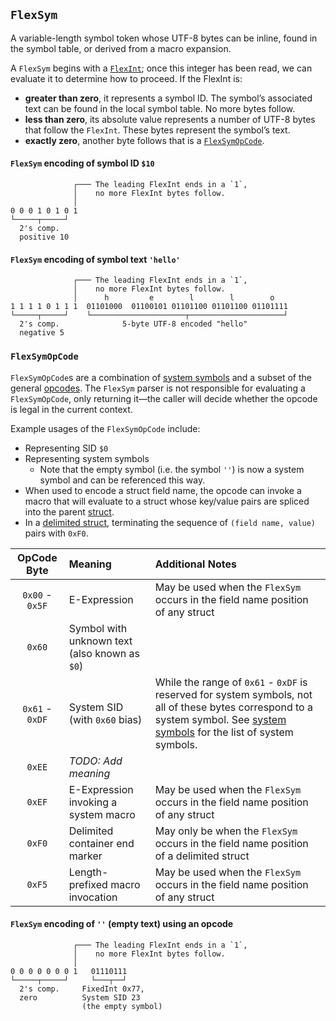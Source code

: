 ## `FlexSym`

A variable-length symbol token whose UTF-8 bytes can be inline, found in the symbol table, or derived from a macro
expansion.

A `FlexSym` begins with a [`FlexInt`](#flexint); once this integer has been read, we can evaluate it to determine how to proceed. If the FlexInt is:

* **greater than zero**, it represents a symbol ID. The symbol’s associated text can be found in the local symbol table.
No more bytes follow.
* **less than zero**, its absolute value represents a number of UTF-8 bytes that follow the `FlexInt`. These bytes
represent the symbol’s text.
* **exactly zero**, another byte follows that is a [`FlexSymOpCode`](#flexsymopcode).

#### `FlexSym` encoding of symbol ID `$10`
```
              ┌─── The leading FlexInt ends in a `1`,
              │    no more FlexInt bytes follow.
              │
0 0 0 1 0 1 0 1
└─────┬─────┘
  2's comp.
  positive 10
```

#### `FlexSym` encoding of symbol text `'hello'`
```
              ┌─── The leading FlexInt ends in a `1`,
              │    no more FlexInt bytes follow.
              │      h         e        l        l        o
1 1 1 1 0 1 1 1  01101000  01100101 01101100 01101100 01101111
└─────┬─────┘    └─────────────────────┬─────────────────────┘
  2's comp.              5-byte UTF-8 encoded "hello"
  negative 5
```

### `FlexSymOpCode`

`FlexSymOpCode`s are a combination of [system symbols](../../modules/system_module.md#system-symbols) and a subset of the general [opcodes](../opcodes.md).
The `FlexSym` parser is not responsible for evaluating a `FlexSymOpCode`, only returning it—the caller will decide whether the opcode is legal in the current context.

Example usages of the `FlexSymOpCode` include:
* Representing SID `$0`
* Representing system symbols
  * Note that the empty symbol (i.e. the symbol `''`) is now a system symbol and can be referenced this way.
* When used to encode a struct field name, the opcode can invoke a macro that will evaluate 
  to a struct whose key/value pairs are spliced into the parent [struct](../values/struct.md).
* In a [delimited struct](../values/struct.md#delimited-encoding), terminating the sequence of `(field name, value)` pairs with `0xF0`.


|   OpCode Byte   | Meaning                                       | Additional Notes                                                                                                                                                                                                             |
|:---------------:|:----------------------------------------------|:-----------------------------------------------------------------------------------------------------------------------------------------------------------------------------------------------------------------------------|
| `0x00` - `0x5F` | E-Expression                                  | May be used when the `FlexSym` occurs in the field name position of any struct                                                                                                                                               |
|     `0x60`      | Symbol with unknown text (also known as `$0`) |                                                                                                                                                                                                                              |
| `0x61` - `0xDF` | System SID (with `0x60` bias)                 | While the range of `0x61` - `0xDF` is reserved for system symbols, not all of these bytes correspond to a system symbol. See [system symbols](../../modules/system_module.md#system-symbols) for the list of system symbols. |
|     `0xEE`      | _TODO: Add meaning_                           |                                                                                                                                                                                                                              |
|     `0xEF`      | E-Expression invoking a system macro          | May be used when the `FlexSym` occurs in the field name position of any struct                                                                                                                                               |
|     `0xF0`      | Delimited container end marker                | May only be when the `FlexSym` occurs in the field name position of a delimited struct                                                                                                                                       |
|     `0xF5`      | Length-prefixed macro invocation              | May be used when the `FlexSym` occurs in the field name position of any struct                                                                                                                                               |



#### `FlexSym` encoding of `''` (empty text) using an opcode
```
              ┌─── The leading FlexInt ends in a `1`,
              │    no more FlexInt bytes follow.
              │
0 0 0 0 0 0 0 1   01110111
└─────┬─────┘     └───┬──┘
  2's comp.     FixedInt 0x77,
  zero          System SID 23
                (the empty symbol)
```
